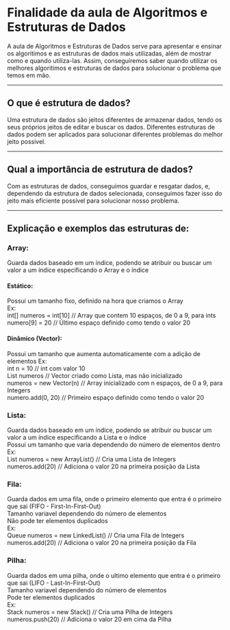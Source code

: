 # Finalidade da aula de Algoritmos e Estruturas de Dados

A aula de Algoritmos e Estruturas de Dados serve para apresentar e ensinar os algoritimos e as estruturas de dados mais utilizadas, além de mostrar como e quando utiliza-las. Assim, conseguiremos saber quando utilizar os melhores algoritimos e estruturas de dados para solucionar o problema que temos em mão.
***
## O que é estrutura de dados?

Uma estrutura de dados são jeitos diferentes de armazenar dados, tendo os seus próprios jeitos de editar e buscar os dados. Diferentes estruturas de dados podem ser aplicados para solucionar diferentes problemas do melhor jeito possivel.
***
## Qual a importância de estrutura de dados?

Com as estruturas de dados, conseguimos guardar e resgatar dados, e, dependendo da estrutura de dados selecionada, conseguimos fazer isso do jeito mais eficiente possível para solucionar nosso problema.
***
## Explicação e exemplos das estruturas de:

### Array:

Guarda dados baseado em um índice, podendo se atribuir ou buscar um valor a um índice especificando o Array e o índice

#### Estático:

Possui um tamanho fixo, definido na hora que criamos o Array  
Ex:  
int[] numeros = int[10] // Array que contem 10 espaços, de 0 a 9, para ints  
numero[9] = 20 // Último espaço definido como tendo o valor 20

#### Dinâmico (Vector):

Possui um tamanho que aumenta automaticamente com a adição de elementos
Ex:  
int n = 10 // int com valor 10  
List<Integer> numeros // Vector criado como Lista, mas não inicializado  
numeros = new Vector<Integer>(n) // Array inicializado com n espaços, de 0 a 9, para Integers  
numero.add(0, 20) // Primeiro espaço definido como tendo o valor 20

### Lista:

Guarda dados baseado em um índice, podendo se atribuir ou buscar um valor a um índice especificando a Lista e o índice  
Possui um tamanho que varia dependendo do número de elementos dentro  
Ex:  
List<Integer> numeros = new ArrayList<Integer>() // Cria uma Lista de Integers  
numeros.add(20) // Adiciona o valor 20 na primeira posição da Lista

### Fila:

Guarda dados em uma fila, onde o primeiro elemento que entra é o primeiro que sai (FIFO - First-In-First-Out)  
Tamanho variavel dependendo do número de elementos  
Não pode ter elementos duplicados  
Ex:  
Queue<Integer> numeros = new LinkedList<Integer>() // Cria uma Fila de Integers  
numeros.add(20) // Adiciona o valor 20 na primeira posição da Fila

### Pilha:

Guarda dados em uma pilha, onde o ultimo elemento que entra é o primeiro que sai (LIFO - Last-In-First-Out)  
Tamanho variavel dependendo do número de elementos  
Pode ter elementos duplicados  
Ex:  
Stack<Integer> numeros = new Stack<Integer>() // Cria uma Pilha de Integers  
numeros.push(20) // Adiciona o valor 20 em cima da Pilha
